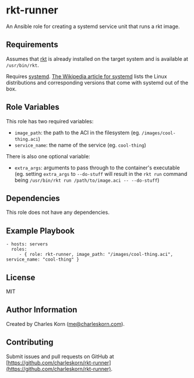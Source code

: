 rkt-runner
=========

An Ansible role for creating a systemd service unit that runs a rkt image.

Requirements
------------

Assumes that [rkt](https://github.com/coreos/rkt) is already installed on the target system and is available at `/usr/bin/rkt`. 

Requires [systemd](http://freedesktop.org/wiki/Software/systemd/). [The Wikipedia article for systemd](http://en.wikipedia.org/wiki/Systemd) lists the Linux distributions and corresponding versions that come with systemd out of the box.

Role Variables
--------------

This role has two required variables:

* `image_path`: the path to the ACI in the filesystem (eg. `/images/cool-thing.aci`)
* `service_name`: the name of the service (eg. `cool-thing`)

There is also one optional variable:

* `extra_args`: arguments to pass through to the container's executable 
  (eg. setting `extra_args` to `--do-stuff` will result in the `rkt run` command being `/usr/bin/rkt run /path/to/image.aci -- --do-stuff`)

Dependencies
------------

This role does not have any dependencies.

Example Playbook
----------------

    - hosts: servers
      roles:
         - { role: rkt-runner, image_path: "/images/cool-thing.aci", service_name: "cool-thing" }

License
-------

MIT

Author Information
------------------

Created by Charles Korn ([me@charleskorn.com](me@charleskorn.com)).


Contributing
------------

Submit issues and pull requests on GitHub at [https://github.com/charleskorn/rkt-runner](https://github.com/charleskorn/rkt-runner).
